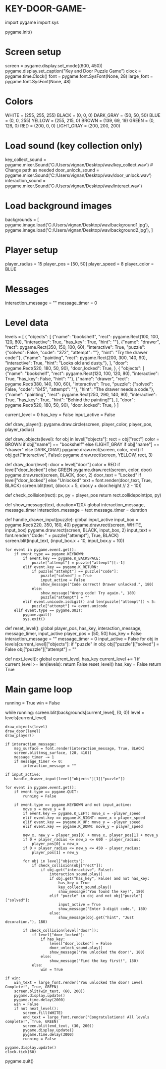 # KEY-DOOR-GAME-
import pygame
import sys

pygame.init()

# Screen setup
screen = pygame.display.set_mode((600, 450))
pygame.display.set_caption("Key and Door Puzzle Game")
clock = pygame.time.Clock()
font = pygame.font.SysFont(None, 28)
large_font = pygame.font.SysFont(None, 48)

# Colors
WHITE = (255, 255, 255)
BLACK = (0, 0, 0)
DARK_GRAY = (50, 50, 50)
BLUE = (0, 0, 255)
YELLOW = (255, 215, 0)
BROWN = (139, 69, 19)
GREEN = (0, 128, 0)
RED = (200, 0, 0)
LIGHT_GRAY = (200, 200, 200)

# Load sound (key collection only)
key_collect_sound = pygame.mixer.Sound('C:/Users/vignan/Desktop/wav/key_collect.wav')  # Change path as needed
door_unlock_sound = pygame.mixer.Sound('C:/Users/vignan/Desktop/wav/door_unlock.wav')
interaction_sound = pygame.mixer.Sound('C:/Users/vignan/Desktop/wav/interact.wav')

# Load background images
backgrounds = [
    pygame.image.load('C:/Users/vignan/Desktop/wav/background1.jpg'),
    pygame.image.load('C:/Users/vignan/Desktop/wav/background2.jpg'),
]

# Player setup
player_radius = 15
player_pos = [50, 50]
player_speed = 8
player_color = BLUE

# Messages
interaction_message = ""
message_timer = 0

# Level data
levels = [
    {
        "objects": [
            {"name": "bookshelf", "rect": pygame.Rect(100, 100, 120, 80), "interactive": True, "has_key": True, "hint": ""},
            {"name": "drawer", "rect": pygame.Rect(350, 150, 100, 60), "interactive": True, "puzzle": {"solved": False, "code": "372", "attempt": ""}, "hint": "Try the drawer code!"},
            {"name": "painting", "rect": pygame.Rect(200, 300, 140, 90), "interactive": True, "hint": "Looks old and dusty."},
        ],
        "door": pygame.Rect(520, 180, 50, 90),
        "door_locked": True,
    },
    {
        "objects": [
            {"name": "bookshelf", "rect": pygame.Rect(120, 100, 120, 80), "interactive": True, "has_key": False, "hint": ""},
            {"name": "drawer", "rect": pygame.Rect(380, 140, 100, 60), "interactive": True, "puzzle": {"solved": False, "code": "845", "attempt": ""}, "hint": "The drawer needs a code."},
            {"name": "painting", "rect": pygame.Rect(250, 290, 140, 90), "interactive": True, "has_key": True, "hint": "Behind the painting?"},
        ],
        "door": pygame.Rect(520, 180, 50, 90),
        "door_locked": True,
    }
]

current_level = 0
has_key = False
input_active = False

def draw_player():
    pygame.draw.circle(screen, player_color, player_pos, player_radius)

def draw_objects(level):
    for obj in level["objects"]:
        rect = obj["rect"]
        color = BROWN if obj["name"] == "bookshelf" else (LIGHT_GRAY if obj["name"] == "drawer" else DARK_GRAY)
        pygame.draw.rect(screen, color, rect)
        if obj.get("interactive", False):
            pygame.draw.rect(screen, YELLOW, rect, 3)

def draw_door(level):
    door = level["door"]
    color = RED if level["door_locked"] else GREEN
    pygame.draw.rect(screen, color, door)
    pygame.draw.rect(screen, BLACK, door, 2)
    door_text = "Locked" if level["door_locked"] else "Unlocked"
    text = font.render(door_text, True, BLACK)
    screen.blit(text, (door.x + 5, door.y + door.height // 2 - 10))

def check_collision(rect):
    px, py = player_pos
    return rect.collidepoint(px, py)

def show_message(text, duration=120):
    global interaction_message, message_timer
    interaction_message = text
    message_timer = duration

def handle_drawer_input(puzzle):
    global input_active
    input_box = pygame.Rect(220, 350, 160, 40)
    pygame.draw.rect(screen, WHITE, input_box)
    pygame.draw.rect(screen, BLACK, input_box, 2)
    input_text = font.render("Code: " + puzzle["attempt"], True, BLACK)
    screen.blit(input_text, (input_box.x + 10, input_box.y + 10))

    for event in pygame.event.get():
        if event.type == pygame.KEYDOWN:
            if event.key == pygame.K_BACKSPACE:
                puzzle["attempt"] = puzzle["attempt"][:-1]
            elif event.key == pygame.K_RETURN:
                if puzzle["attempt"] == puzzle["code"]:
                    puzzle["solved"] = True
                    input_active = False
                    show_message("Code correct! Drawer unlocked.", 180)
                else:
                    show_message("Wrong code! Try again.", 180)
                    puzzle["attempt"] = ""
            elif event.unicode.isdigit() and len(puzzle["attempt"]) < 5:
                puzzle["attempt"] += event.unicode
        elif event.type == pygame.QUIT:
            pygame.quit()
            sys.exit()

def reset_level():
    global player_pos, has_key, interaction_message, message_timer, input_active
    player_pos = [50, 50]
    has_key = False
    interaction_message = ""
    message_timer = 0
    input_active = False
    for obj in levels[current_level]["objects"]:
        if "puzzle" in obj:
            obj["puzzle"]["solved"] = False
            obj["puzzle"]["attempt"] = ""

def next_level():
    global current_level, has_key
    current_level += 1
    if current_level >= len(levels):
        return False
    reset_level()
    has_key = False
    return True

# Main game loop
running = True
win = False

while running:
    screen.blit(backgrounds[current_level], (0, 0))
    level = levels[current_level]

    draw_objects(level)
    draw_door(level)
    draw_player()

    if interaction_message:
        msg_surface = font.render(interaction_message, True, BLACK)
        screen.blit(msg_surface, (20, 410))
        message_timer -= 1
        if message_timer <= 0:
            interaction_message = ""

    if input_active:
        handle_drawer_input(level["objects"][1]["puzzle"])

    for event in pygame.event.get():
        if event.type == pygame.QUIT:
            running = False

        if event.type == pygame.KEYDOWN and not input_active:
            move_x = move_y = 0
            if event.key == pygame.K_LEFT: move_x = -player_speed
            elif event.key == pygame.K_RIGHT: move_x = player_speed
            elif event.key == pygame.K_UP: move_y = -player_speed
            elif event.key == pygame.K_DOWN: move_y = player_speed

            new_x, new_y = player_pos[0] + move_x, player_pos[1] + move_y
            if 0 + player_radius <= new_x <= 600 - player_radius:
                player_pos[0] = new_x
            if 0 + player_radius <= new_y <= 450 - player_radius:
                player_pos[1] = new_y

            for obj in level["objects"]:
                if check_collision(obj["rect"]):
                    if obj.get("interactive", False):
                        interaction_sound.play()
                        if obj.get("has_key", False) and not has_key:
                            has_key = True
                            key_collect_sound.play()
                            show_message("You found the key!", 180)
                        elif "puzzle" in obj and not obj["puzzle"]["solved"]:
                            input_active = True
                            show_message("Enter 3-digit code.", 180)
                        else:
                            show_message(obj.get("hint", "Just decoration."), 180)

            if check_collision(level["door"]):
                if level["door_locked"]:
                    if has_key:
                        level["door_locked"] = False
                        door_unlock_sound.play()
                        show_message("You unlocked the door!", 180)
                    else:
                        show_message("Find the key first!", 180)
                else:
                    win = True

    if win:
        win_text = large_font.render("You unlocked the door! Level Complete!", True, GREEN)
        screen.blit(win_text, (60, 200))
        pygame.display.update()
        pygame.time.delay(2000)
        win = False
        if not next_level():
            screen.fill(WHITE)
            end_text = large_font.render("Congratulations! All levels complete!", True, GREEN)
            screen.blit(end_text, (30, 200))
            pygame.display.update()
            pygame.time.delay(3000)
            running = False

    pygame.display.update()
    clock.tick(60)

pygame.quit()

